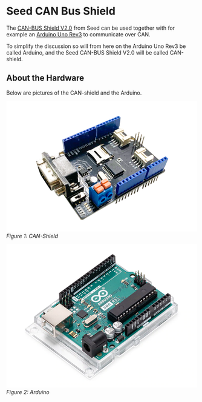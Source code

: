 # Seed CAN Bus Shield

The [CAN-BUS Shield V2.0](https://wiki.seeedstudio.com/CAN-BUS_Shield_V2.0/) from Seed can be used together with for example an [Arduino Uno Rev3](https://en.wikipedia.org/wiki/Arduino_Uno) to communicate over CAN.

To simplify the discussion so will from here on the Arduino Uno Rev3 be called Arduino, and the Seed CAN-BUS Shield V2.0 will be called CAN-shield.

## About the Hardware

Below are pictures of the CAN-shield and the Arduino.

![Image of CAN-shield](./images/can-bus-shield-v2.png)  
*Figure 1: CAN-Shield*

![Image of Arduino](./images/arduino-uno-rev3.webp)  
*Figure 2: Arduino*
